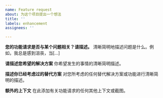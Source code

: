 ```yaml
---
name: Feature request
about: 为这个项目提出一个想法
title: ''
labels: enhancement
assignees: ''

---
```


**您的功能请求是否与某个问题相关？请描述。**
清晰简明地描述问题是什么。例如，我总是感到沮丧，当[…]

**请描述您希望的解决方案**
你希望发生的事情的清晰简明描述。

**描述你已经考虑过的替代方案**
对您所考虑的任何替代解决方案或功能进行清晰简明的描述。

**额外的上下文**
在此添加有关功能请求的任何其他上下文或截图。

